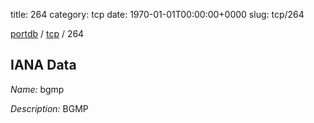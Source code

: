 title: 264
category: tcp
date: 1970-01-01T00:00:00+0000
slug: tcp/264

[portdb](/) / [tcp](/category/tcp.html) / 264


## IANA Data

_Name:_ bgmp

_Description:_ BGMP

